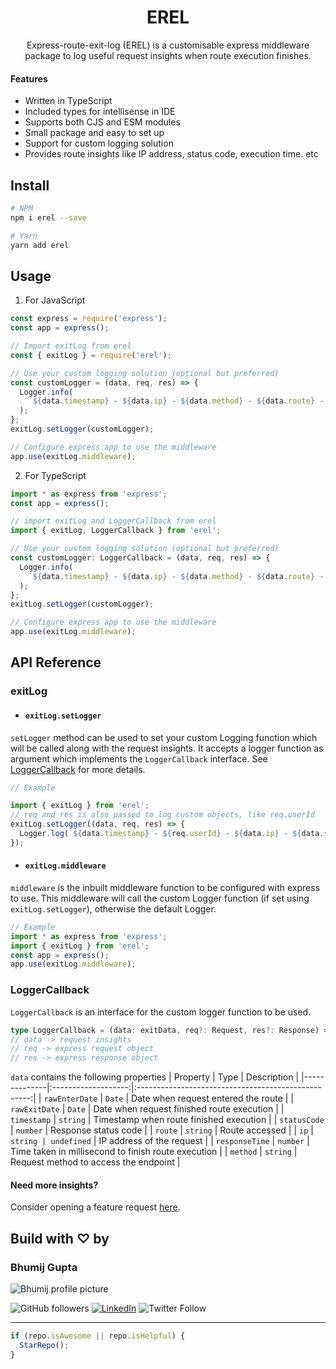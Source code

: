 <div align="center"> 
<h1>EREL</h1>
Express-route-exit-log (EREL) is a customisable express middleware package to log useful request insights when route execution finishes.
</div>

#### Features

- Written in TypeScript
- Included types for intellisense in IDE
- Supports both CJS and ESM modules
- Small package and easy to set up
- Support for custom logging solution
- Provides route insights like IP address, status code, execution time. etc

## Install

```bash
# NPM
npm i erel --save

# Yarn
yarn add erel
```

## Usage

1. For JavaScript

```javascript
const express = require('express');
const app = express();

// Import exitLog from erel
const { exitLog } = require('erel');

// Use your custom logging solution (optional but preferred)
const customLogger = (data, req, res) => {
  Logger.info(
    `${data.timestamp} - ${data.ip} - ${data.method} - ${data.route} - ${data.statusCode} - ${data.responseTime}`,
  );
};
exitLog.setLogger(customLogger);

// Configure express app to use the middleware
app.use(exitLog.middleware);
```

2. For TypeScript

```typescript
import * as express from 'express';
const app = express();

// import exitLog and LoggerCallback from erel
import { exitLog, LoggerCallback } from 'erel';

// Use your custom logging solution (optional but preferred)
const customLogger: LoggerCallback = (data, req, res) => {
  Logger.info(
    `${data.timestamp} - ${data.ip} - ${data.method} - ${data.route} - ${data.statusCode} - ${data.responseTime}`,
  );
};
exitLog.setLogger(customLogger);

// Configure express app to use the middleware
app.use(exitLog.middleware);
```

## API Reference

### exitLog

- #### `exitLog.setLogger`

`setLogger` method can be used to set your custom Logging function which will be called along with the request insights.
It accepts a logger function as argument which implements the `LoggerCallback` interface. See [LoggerCallback](#LoggerCallback) for more details.

```typescript
// Example

import { exitLog } from 'erel';
// req and res is also passed to log custom objects, like req.userId
exitLog.setLogger((data, req, res) => {
  Logger.log(`${data.timestamp} - ${req.userId} - ${data.ip} - ${data.statusCode}`);
});
```

- #### `exitLog.middleware`

`middleware` is the inbuilt middleware function to be configured with express to use. This middleware will call the custom Logger function (if set using `exitLog.setLogger`), otherwise the default Logger.

```typescript
// Example
import * as express from 'express';
import { exitLog } from 'erel';
const app = express();
app.use(exitLog.middleware);
```

### LoggerCallback

`LoggerCallback` is an interface for the custom logger function to be used.

```typescript
type LoggerCallback = (data: exitData, req?: Request, res?: Response) => void;
// data -> request insights
// req -> express request object
// res -> express response object
```

`data` contains the following properties
| Property | Type | Description |
|--------------|:-------------------:|:---------------------------------------------------:|
| `rawEnterDate` | `Date` | Date when request entered the route |
| `rawExitDate` | `Date` | Date when request finished route execution |
| `timestamp` | `string` | Timestamp when route finished execution |
| `statusCode` | `number` | Response status code |
| `route` | `string` | Route accessed |
| `ip` | `string | undefined` | IP address of the request |
| `responseTime` | `number` | Time taken in millisecond to finish route execution |
| `method` | `string` | Request method to access the endpoint |

#### Need more insights?

Consider opening a feature request [here](https://github.com/bhumijgupta/erel/issues/new).

## Build with ♡ by

### Bhumij Gupta

<img src="https://avatars.githubusercontent.com/bhumijgupta?size=200" alt="Bhumij profile picture">

![GitHub followers](https://img.shields.io/github/followers/bhumijgupta?label=Follow&style=social) [![LinkedIn](https://img.shields.io/static/v1.svg?label=connect&message=@bhumijgupta&color=success&logo=linkedin&style=flat&logoColor=white)](https://www.linkedin.com/in/bhumijgupta/) ![Twitter Follow](https://img.shields.io/twitter/follow/bhumijgupta?style=social)

---

```javascript
if (repo.isAwesome || repo.isHelpful) {
  StarRepo();
}
```
